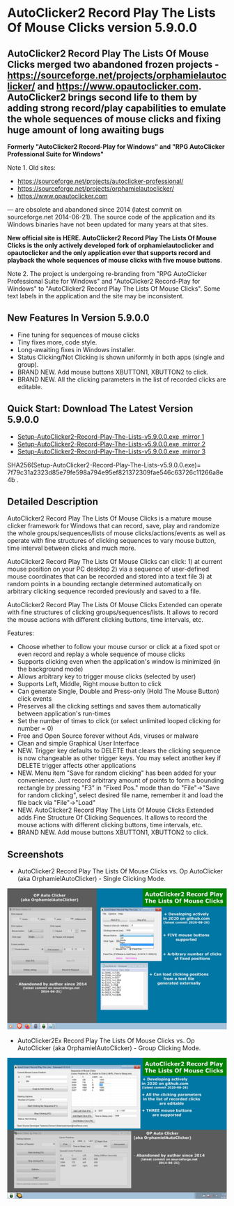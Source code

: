 # AutoClicker2 Record Play The Lists Of Mouse Clicks version 5.9.0.0

## AutoClicker2 Record Play The Lists Of Mouse Clicks merged two abandoned frozen projects - https://sourceforge.net/projects/orphamielautoclicker/ and https://www.opautoclicker.com. AutoClicker2 brings second life to them by adding strong record/play capabilities to emulate the whole sequences of mouse clicks and fixing huge amount of long awaiting bugs

**Formerly "AutoClicker2 Record-Play for Windows" and "RPG AutoClicker Professional Suite for Windows"**

Note 1. Old sites:
* https://sourceforge.net/projects/autoclicker-professional/
* https://sourceforge.net/projects/orphamielautoclicker/
* https://www.opautoclicker.com

— are obsolete and abandoned since 2014 (latest commit on sourceforge.net 2014-06-21). The source code of the application and its Windows binaries have not been updated for many years at that sites.

**New official site is HERE. AutoClicker2 Record Play The Lists Of Mouse Clicks is the only actively developed fork of orphamielautoclicker and opautoclicker and the only application ever that supports record and playback the whole sequences of mouse clicks with five mouse buttons**.

Note 2. The project is undergoing re-branding from "RPG AutoClicker Professional Suite for Windows" and "AutoClicker2 Record-Play for Windows" to "AutoClicker2 Record Play The Lists Of Mouse Clicks". Some text labels in the application and the site may be inconsistent.

## New Features In Version 5.9.0.0

* Fine tuning for sequences of mouse clicks
* Tiny fixes more, code style.
* Long-awaiting fixes in Windows installer.
* Status Clicking/Not Clicking is shown uniformly in both apps (single and group).
* BRAND NEW. Add mouse buttons XBUTTON1, XBUTTON2 to click.
* BRAND NEW. All the clicking parameters in the list of recorded clicks are editable.

## Quick Start: Download The Latest Version 5.9.0.0

* [Setup-AutoClicker2-Record-Play-The-Lists-v5.9.0.0.exe, mirror 1](https://ipfs.io/ipfs/Qma2LeiukUpk6sEzyHDjTDGzcZ7PA2oHHonMQTMtatSxoK/Setup-AutoClicker2-Record-Play-The-Lists-v5.9.0.0.exe)
* [Setup-AutoClicker2-Record-Play-The-Lists-v5.9.0.0.exe, mirror 2](https://cloudflare-ipfs.com/ipfs/Qma2LeiukUpk6sEzyHDjTDGzcZ7PA2oHHonMQTMtatSxoK/Setup-AutoClicker2-Record-Play-The-Lists-v5.9.0.0.exe)
* [Setup-AutoClicker2-Record-Play-The-Lists-v5.9.0.0.exe, mirror 3](https://ipfs.infura.io/ipfs/Qma2LeiukUpk6sEzyHDjTDGzcZ7PA2oHHonMQTMtatSxoK/Setup-AutoClicker2-Record-Play-The-Lists-v5.9.0.0.exe)

SHA256(Setup-AutoClicker2-Record-Play-The-Lists-v5.9.0.0.exe)= 7f79c31a2323d85e79fe598a794e95ef821372309fae546c63726c11266a8e4b
.

## Detailed Description

AutoClicker2 Record Play The Lists Of Mouse Clicks is a mature mouse clicker framework for Windows that can record, save, play and randomize the whole groups/sequences/lists of mouse clicks/actions/events as well as operate with fine structures of clicking sequences to vary mouse button, time interval between clicks and much more.

AutoClicker2 Record Play The Lists Of Mouse Clicks can click: 1) at current mouse position on your PC desktop 2) via a sequence of user-defined mouse coordinates that can be recorded and stored into a text file 3) at random points in a bounding rectangle determined automatically on arbitrary clicking sequence recorded previously and saved to a file.

AutoClicker2 Record Play The Lists Of Mouse Clicks Extended can operate with fine structures of clicking groups/sequences/lists. It allows to record the mouse actions with different clicking buttons, time intervals, etc.

Features:
* Choose whether to follow your mouse cursor or click at a fixed spot or even record and replay a whole sequence of mouse clicks
* Supports clicking even when the application's window is minimized (in the background mode)
* Allows arbitrary key to trigger mouse clicks (selected by user)
* Supports Left, Middle, Right mouse button to click
* Can generate Single, Double and Press-only (Hold The Mouse Button) click events
* Preserves all the clicking settings and saves them automatically between application's run-times
* Set the number of times to click (or select unlimited looped clicking for number = 0)
* Free and Open Source forever without Ads, viruses or malware
* Clean and simple Graphical User Interface
* NEW. Trigger key defaults to DELETE that clears the clicking sequence is now changeable as other trigger keys. You may select another key if DELETE trigger affects other applications
* NEW. Menu item "Save for random clicking" has been added for your convenience. Just record arbitrary amount of points to form a bounding rectangle by pressing "F3" in "Fixed Pos." mode than do "File"->"Save for random clicking", select desired file name, remember it and load the file back via "File"->"Load"
* NEW. AutoClicker2 Record Play The Lists Of Mouse Clicks Extended adds Fine Structure Of Clicking Sequences. It allows to record the mouse actions with different clicking buttons, time intervals, etc.
* BRAND NEW. Add mouse buttons XBUTTON1, XBUTTON2 to click.

## Screenshots

* AutoClicker2 Record Play The Lists Of Mouse Clicks vs. Op AutoClicker (aka OrphamielAutoClicker) - Single Clicking Mode.

![AutoClicker2 Record Play The Lists Of Mouse Clicks vs. Op AutoClicker (aka OrphamielAutoClicker) - Single Clicking Mode.](screenshots_new/v5.9.0.0/AutoClicker2_v5.9.0.0.jpg?raw=true)

* AutoClicker2Ex Record Play The Lists Of Mouse Clicks vs. Op AutoClicker (aka OrphamielAutoClicker) - Group Clicking Mode.

![AutoClicker2Ex Record Play The Lists Of Mouse Clicks vs. Op AutoClicker (aka OrphamielAutoClicker) - Group Clicking Mode.](screenshots_new/v5.9.0.0/AutoClicker2Ex_v5.9.0.0.jpg?raw=true.jpg?raw=true)
